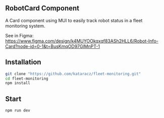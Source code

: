 ## RobotCard Component

A Card component using MUI to easily track robot status in a fleet monitoring system.

See in Figma: https://www.figma.com/design/k4MUYOOkqxqf83ASh2HLL6/Robot-Info-Card?node-id=0-1&t=BusKmqOD97GlMnPT-1

## Installation

```bash
git clone "https://github.com/kataracz/fleet-monitoring.git"
cd fleet-monitoring
npm install
```

## Start

```bash
npm run dev
```

